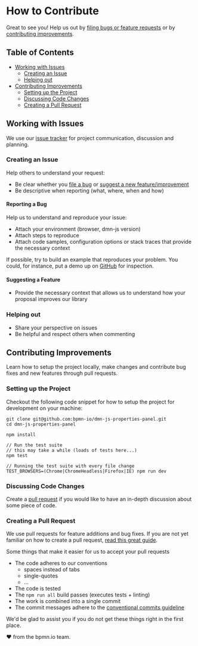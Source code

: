 # How to Contribute

Great to see you! Help us out by [filing bugs or feature requests](#working-with-issues) or by [contributing improvements](#contributing-improvements).


## Table of Contents

* [Working with Issues](#working-with-issues)
    * [Creating an Issue](#creating-an-issue)
    * [Helping out](#helping-out)
* [Contributing Improvements](#contributing-improvements)
    * [Setting up the Project](#setting-up-the-project)
    * [Discussing Code Changes](#discussing-code-changes)
    * [Creating a Pull Request](#creating-a-pull-request)


## Working with Issues

We use our [issue tracker](https://github.com/bpmn-io/dmn-js-properties-panel/issues) for project communication, discussion and planning.


### Creating an Issue

Help others to understand your request:

* Be clear whether you [file a bug](#reporting-a-bug) or [suggest a new feature/improvement](#suggesting-a-feature)
* Be descriptive when reporting (what, where, when and how)


#### Reporting a Bug

Help us to understand and reproduce your issue:

* Attach your environment (browser, dmn-js version)
* Attach steps to reproduce
* Attach code samples, configuration options or stack traces that provide the necessary context

If possible, try to build an example that reproduces your problem. You could, for instance, put a demo up on [GitHub](https://github.com/) for inspection.


#### Suggesting a Feature

* Provide the necessary context that allows us to understand how your proposal improves our library


### Helping out

* Share your perspective on issues
* Be helpful and respect others when commenting


## Contributing Improvements

Learn how to setup the project locally, make changes and contribute bug fixes and new features through pull requests.

### Setting up the Project

Checkout the following code snippet for how to setup the
project for development on your machine:

```plain
git clone git@github.com:bpmn-io/dmn-js-properties-panel.git
cd dmn-js-properties-panel

npm install

// Run the test suite
// this may take a while (loads of tests here...)
npm test

// Running the test suite with every file change
TEST_BROWSERS=(Chrome|ChromeHeadless|Firefox|IE) npm run dev
```


### Discussing Code Changes

Create a [pull request](#creating-a-pull-request) if you would like to have an in-depth discussion about some piece of code.


### Creating a Pull Request

We use pull requests for feature additions and bug fixes. If you are not yet familiar on how to create a pull request, [read this great guide](https://gun.io/blog/how-to-github-fork-branch-and-pull-request).

Some things that make it easier for us to accept your pull requests

* The code adheres to our conventions
    * spaces instead of tabs
    * single-quotes
    * ...
* The code is tested
* The `npm run all` build passes (executes tests + linting)
* The work is combined into a single commit
* The commit messages adhere to the [conventional commits guideline](https://www.conventionalcommits.org)


We'd be glad to assist you if you do not get these things right in the first place.


:heart: from the bpmn.io team.